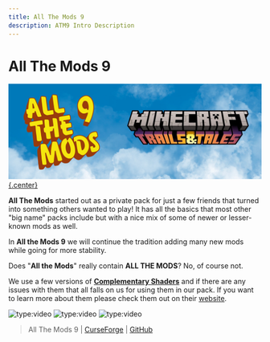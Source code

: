 ```yaml
---
title: All The Mods 9
description: ATM9 Intro Description
---  
```


# All The Mods 9

[![](img/atm9Logo.png){.center}](https://legacy.curseforge.com/minecraft/modpacks/all-the-mods-9)

**All The Mods** started out as a private pack for just a few friends that turned into something others wanted to play! It has all the basics that most other "big name" packs include but with a nice mix of some of newer or lesser-known mods as well. 

In **All the Mods 9** we will continue the tradition adding many new mods while going for more stability.

Does "**All the Mods**" really contain **ALL THE MODS**? No, of course not.

We use a few versions of **[Complementary Shaders](https://www.complementary.dev/shaders/)** and if there are any issues with them that all falls on us for using them in our pack. If you want to learn more about them please check them out on their [website](https://www.complementary.dev).

![type:video](https://youtube.com/embed/uGO90Cg7M2k)
![type:video](https://youtube.com/embed/S4zy6qQWq8U)
![type:video](https://youtube.com/embed/pugmsBEagBk)

> All The Mods 9 | [CurseForge](https://legacy.curseforge.com/minecraft/modpacks/all-the-mods-9) | [GitHub](https://github.com/AllTheMods/ATM-9)
